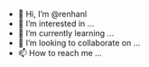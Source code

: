 - 👋 Hi, I’m @renhanl
- 👀 I’m interested in ...
- 🌱 I’m currently learning ...
- 💞️ I’m looking to collaborate on ...
- 📫 How to reach me ...

<!---
renhanl/renhanl is a ✨ special ✨ repository because its `README.md` (this file) appears on your GitHub profile.
You can click the Preview link to take a look at your changes.
--->
